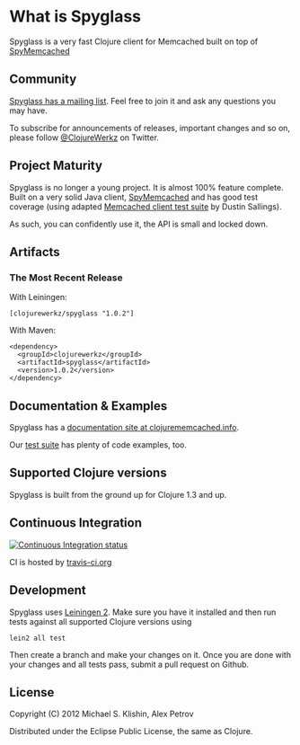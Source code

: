 # What is Spyglass

Spyglass is a very fast Clojure client for Memcached built on top of [SpyMemcached](http://code.google.com/p/spymemcached/)



## Community

[Spyglass has a mailing list](https://groups.google.com/forum/#!forum/clojure-memcached). Feel free to join it and ask any questions you may have.

To subscribe for announcements of releases, important changes and so on, please follow [@ClojureWerkz](https://twitter.com/#!/clojurewerkz) on Twitter.



## Project Maturity

Spyglass is no longer a young project. It is almost 100% feature complete. Built on a very solid Java client, [SpyMemcached](http://code.google.com/p/spymemcached/) and
has good test coverage (using adapted [Memcached client test suite](https://github.com/dustin/memcached-test/blob/master/testClient.py) by Dustin Sallings).

As such, you can confidently use it, the API is small and locked down.



## Artifacts

### The Most Recent Release

With Leiningen:

    [clojurewerkz/spyglass "1.0.2"]


With Maven:

    <dependency>
      <groupId>clojurewerkz</groupId>
      <artifactId>spyglass</artifactId>
      <version>1.0.2</version>
    </dependency>



## Documentation & Examples

Spyglass has a [documentation site at clojurememcached.info](http://clojurememcached.info).

Our [test suite](https://github.com/clojurewerkz/spyglass/tree/master/test/) has plenty of code examples, too.



## Supported Clojure versions

Spyglass is built from the ground up for Clojure 1.3 and up.




## Continuous Integration

[![Continuous Integration status](https://secure.travis-ci.org/clojurewerkz/spyglass.png)](http://travis-ci.org/clojurewerkz/spyglass)


CI is hosted by [travis-ci.org](http://travis-ci.org)



## Development

Spyglass uses [Leiningen 2](https://github.com/technomancy/leiningen/blob/master/doc/TUTORIAL.md). Make sure you have it installed and then run tests against
all supported Clojure versions using

    lein2 all test

Then create a branch and make your changes on it. Once you are done with your changes and all tests pass, submit
a pull request on Github.


## License

Copyright (C) 2012 Michael S. Klishin, Alex Petrov

Distributed under the Eclipse Public License, the same as Clojure.
